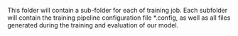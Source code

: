 This folder will contain a sub-folder for each of training job. Each subfolder will contain the training pipeline configuration file *.config, as well as all files generated during the training and evaluation of our model.
